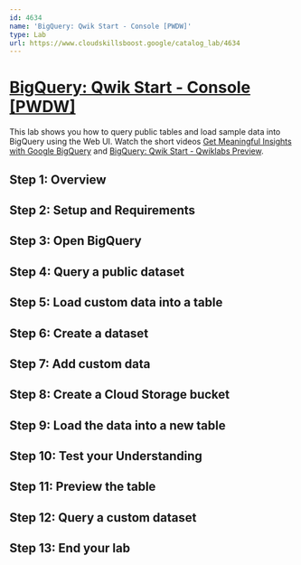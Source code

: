 ```yaml
---
id: 4634
name: 'BigQuery: Qwik Start - Console [PWDW]'
type: Lab
url: https://www.cloudskillsboost.google/catalog_lab/4634
---
```


# [BigQuery: Qwik Start - Console [PWDW]](https://www.cloudskillsboost.google/catalog_lab/4634)

This lab shows you how to query public tables and load sample data into BigQuery using the Web UI. Watch the short videos <A HREF="https://youtu.be/rwZsPjCTkhw">Get Meaningful Insights with Google BigQuery</A> and <A HREF="https://youtu.be/dOpNxH64JIU">BigQuery: Qwik Start - Qwiklabs Preview</A>.

## Step 1: Overview

## Step 2: Setup and Requirements

## Step 3: Open BigQuery

## Step 4: Query a public dataset

## Step 5: Load custom data into a table

## Step 6: Create a dataset

## Step 7: Add custom data

## Step 8: Create a Cloud Storage bucket

## Step 9: Load the data into a new table

## Step 10: Test your Understanding

## Step 11: Preview the table

## Step 12: Query a custom dataset

## Step 13: End your lab
